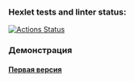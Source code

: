 ### Hexlet tests and linter status:
[![Actions Status](https://github.com/thygh0st/java-project-71/actions/workflows/hexlet-check.yml/badge.svg)](https://github.com/thygh0st/java-project-71/actions)

### Демонстрация
#### [Первая версия](https://asciinema.org/a/1IcSqRFl7Y8EcYhM2mJvyJvWU "Open asciinema demo generate()")

